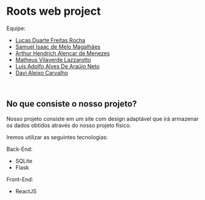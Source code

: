 <h1>Roots web project</h1>

Equipe:

<ul>
<li><a href = "https://www.linkedin.com/in/lucas-rocha-603683246/" target = "_blank">Lucas Duarte Freitas Rocha</a></li>
<li><a href ="https://www.linkedin.com/in/isaacmagl/" target = "_blank">Samuel Isaac de Melo Magalhães</li></a></li>
<li><a href = "https://www.linkedin.com/in/arthur-hendrich-b30885153/" target = "_blank">Arthur Hendrich Alencar de Menezes</a></li>
<li><a href = "https://www.linkedin.com/in/matheus-lazzarotto/" target = "_blank">Matheus Vilaverde Lazzarotto</a></li>
<li><a href = "https://www.linkedin.com/in/luis-adolfo-araujo-703a721aa/" target = "_blank">Luis Adolfo Alves De Araújo Neto</a></li>
<li><a href = "https://www.linkedin.com/in/davi-aleixo-548b55b8/" target = "_blank">Davi Aleixo Carvalho</a></li>
  
</ul>
<br>
<h2> No que consiste o nosso projeto? </h2>
  
<p>Nosso projeto consiste em um site com design adaptável que irá armazenar os dados obtidos através do nosso projeto físico.</p>
<p>Iremos utilizar as seguintes tecnologias:</p>

Back-End:
<br>
<ul> 
  <li>SQLite</li>
  <li>Flask</li>
</ul>

Front-End:
<br>
<ul> 
  <li>ReactJS</li>
</ul>
